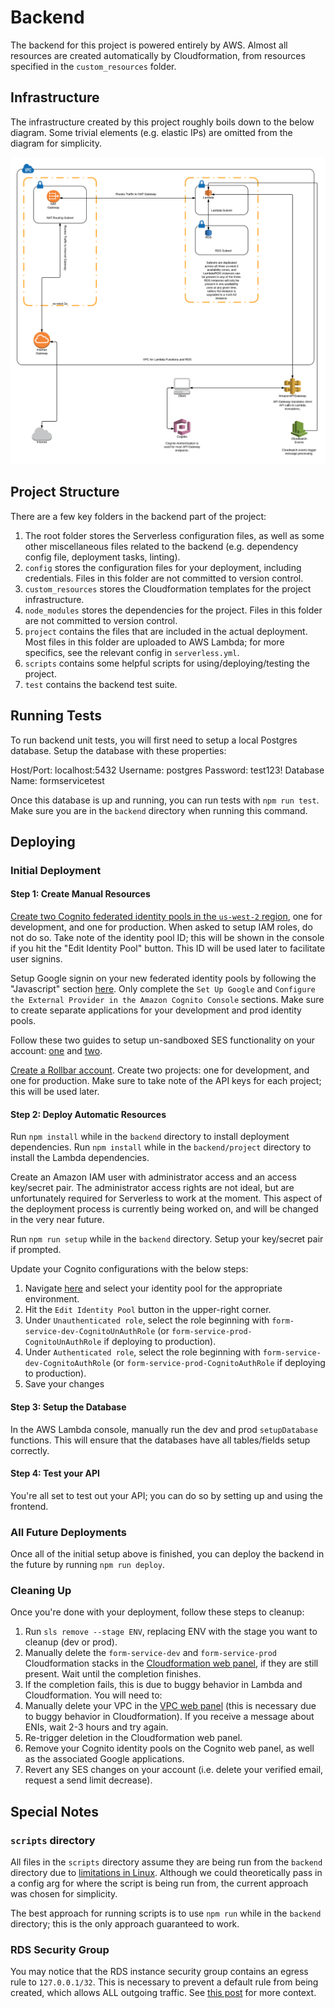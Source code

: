 # Backend

The backend for this project is powered entirely by AWS.  Almost all resources are created automatically by Cloudformation, from resources specified in the `custom_resources` folder.

## Infrastructure

The infrastructure created by this project roughly boils down to the below diagram.  Some trivial elements (e.g. elastic IPs) are omitted from the diagram for simplicity.

![Image](https://github.com/DanielRuskin1/form-service/blob/master/backend/infrastructure_diagram.png)

## Project Structure

There are a few key folders in the backend part of the project:

1. The root folder stores the Serverless configuration files, as well as some other miscellaneous files related to the backend (e.g. dependency config file, deployment tasks, linting).
2. `config` stores the configuration files for your deployment, including credentials.  Files in this folder are not committed to version control.
3. `custom_resources` stores the Cloudformation templates for the project infrastructure.
4. `node_modules` stores the dependencies for the project.  Files in this folder are not committed to version control.
5. `project` contains the files that are included in the actual deployment.  Most files in this folder are uploaded to AWS Lambda; for more specifics, see the relevant config in `serverless.yml`.
6. `scripts` contains some helpful scripts for using/deploying/testing the project.
7. `test` contains the backend test suite.

## Running Tests

To run backend unit tests, you will first need to setup a local Postgres database.  Setup the database with these properties:

Host/Port: localhost:5432
Username: postgres
Password: test123!
Database Name: formservicetest

Once this database is up and running, you can run tests with `npm run test`.  Make sure you are in the `backend` directory when running this command.

## Deploying

### Initial Deployment

#### Step 1: Create Manual Resources

[Create two Cognito federated identity pools in the `us-west-2` region](https://us-west-2.console.aws.amazon.com/cognito/federated), one for development, and one for production. When asked to setup IAM roles, do not do so.  Take note of the identity pool ID; this will be shown in the console if you hit the "Edit Identity Pool" button.  This ID will be used later to facilitate user signins.

Setup Google signin on your new federated identity pools by following the "Javascript" section [here](http://docs.aws.amazon.com/cognito/latest/developerguide/google.html).  Only complete the `Set Up Google` and `Configure the External Provider in the Amazon Cognito Console` sections.  Make sure to create separate applications for your development and prod identity pools.

Follow these two guides to setup un-sandboxed SES functionality on your account: [one](http://docs.aws.amazon.com/ses/latest/DeveloperGuide/verify-email-addresses.html) and [two](http://docs.aws.amazon.com/ses/latest/DeveloperGuide/request-production-access.html).

[Create a Rollbar account](https://rollbar.com).  Create two projects: one for development, and one for production.  Make sure to take note of the API keys for each project; this will be used later.

#### Step 2: Deploy Automatic Resources

Run `npm install` while in the `backend` directory to install deployment dependencies.  Run `npm install` while in the `backend/project` directory to install the Lambda dependencies.

Create an Amazon IAM user with administrator access and an access key/secret pair.  The administrator access rights are not ideal, but are unfortunately required for Serverless to work at the moment.  This aspect of the deployment process is currently being worked on, and will be changed in the very near future.

Run `npm run setup` while in the `backend` directory.  Setup your key/secret pair if prompted.

Update your Cognito configurations with the below steps:

1. Navigate [here](https://us-west-2.console.aws.amazon.com/cognito/federated) and select your identity pool for the appropriate environment.
2. Hit the `Edit Identity Pool` button in the upper-right corner.
3. Under `Unauthenticated role`, select the role beginning with `form-service-dev-CognitoUnAuthRole` (or `form-service-prod-CognitoUnAuthRole` if deploying to production).
4. Under `Authenticated role`, select the role beginning with `form-service-dev-CognitoAuthRole` (or `form-service-prod-CognitoAuthRole` if deploying to production).
5. Save your changes

#### Step 3: Setup the Database

In the AWS Lambda console, manually run the dev and prod `setupDatabase` functions.  This will ensure that the databases have all tables/fields setup correctly.

#### Step 4: Test your API

You're all set to test out your API; you can do so by setting up and using the frontend.

### All Future Deployments

Once all of the initial setup above is finished, you can deploy the backend in the future by running `npm run deploy`.

### Cleaning Up

Once you're done with your deployment, follow these steps to cleanup:

1. Run `sls remove --stage ENV`, replacing ENV with the stage you want to cleanup (dev or prod).
2. Manually delete the `form-service-dev` and `form-service-prod` Cloudformation stacks in the [Cloudformation web panel](https://console.aws.amazon.com/cloudformation/home), if they are still present.  Wait until the completion finishes.
3. If the completion fails, this is due to buggy behavior in Lambda and Cloudformation.  You will need to:
  1. Manually delete your VPC in the [VPC web panel](https://us-west-2.console.aws.amazon.com/vpc/home) (this is necessary due to buggy behavior in Cloudformation).  If you receive a message about ENIs, wait 2-3 hours and try again.
  2. Re-trigger deletion in the Cloudformation web panel.
4. Remove your Cognito identity pools on the Cognito web panel, as well as the associated Google applications.
5. Revert any SES changes on your account (i.e. delete your verified email, request a send limit decrease).

## Special Notes

### `scripts` directory

All files in the `scripts` directory assume they are being run from the `backend` directory due to [limitations in Linux](http://mywiki.wooledge.org/BashFAQ/028).  Although we could theoretically pass in a config arg for where the script is being run from, the current approach was chosen for simplicity.

The best approach for running scripts is to use `npm run` while in the `backend` directory; this is the only approach guaranteed to work.

### RDS Security Group

You may notice that the RDS instance security group contains an egress rule to `127.0.0.1/32`.  This is necessary to prevent a default rule from being created, which allows ALL outgoing traffic.  See [this post](https://forums.aws.amazon.com/message.jspa?messageID=413748) for more context.
